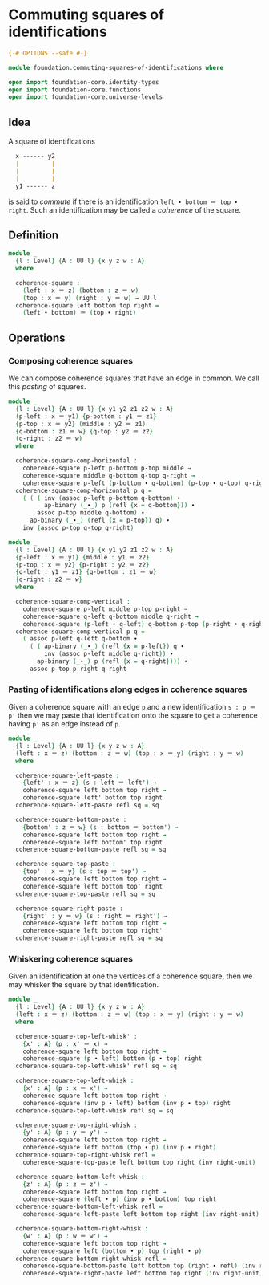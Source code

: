 # Commuting squares of identifications

```agda
{-# OPTIONS --safe #-}

module foundation.commuting-squares-of-identifications where

open import foundation-core.identity-types
open import foundation-core.functions
open import foundation-core.universe-levels
```

## Idea

A square of identifications

```md
  x ------ y2
  |         |
  |         |
  |         |
  y1 ------ z
```

is said to _commute_ if there is an identification `left ∙ bottom ＝ top ∙ right`.
Such an identification may be called a _coherence_ of the square.

## Definition

```agda
module _
  {l : Level} {A : UU l} {x y z w : A}
  where

  coherence-square :
    (left : x ＝ z) (bottom : z ＝ w)
    (top : x ＝ y) (right : y ＝ w) → UU l
  coherence-square left bottom top right =
    (left ∙ bottom) ＝ (top ∙ right)
```

## Operations

### Composing coherence squares

We can compose coherence squares that have an edge in common. We call this _pasting_ of squares.

```agda
module _
  {l : Level} {A : UU l} {x y1 y2 z1 z2 w : A}
  (p-left : x ＝ y1) {p-bottom : y1 ＝ z1}
  {p-top : x ＝ y2} (middle : y2 ＝ z1)
  {q-bottom : z1 ＝ w} {q-top : y2 ＝ z2}
  (q-right : z2 ＝ w)
  where

  coherence-square-comp-horizontal :
    coherence-square p-left p-bottom p-top middle →
    coherence-square middle q-bottom q-top q-right →
    coherence-square p-left (p-bottom ∙ q-bottom) (p-top ∙ q-top) q-right
  coherence-square-comp-horizontal p q =
    ( ( ( inv (assoc p-left p-bottom q-bottom) ∙
          ap-binary (_∙_) p (refl {x = q-bottom})) ∙
        assoc p-top middle q-bottom) ∙
      ap-binary (_∙_) (refl {x = p-top}) q) ∙
    inv (assoc p-top q-top q-right)

module _
  {l : Level} {A : UU l} {x y1 y2 z1 z2 w : A}
  {p-left : x ＝ y1} {middle : y1 ＝ z2}
  {p-top : x ＝ y2} {p-right : y2 ＝ z2}
  {q-left : y1 ＝ z1} {q-bottom : z1 ＝ w}
  {q-right : z2 ＝ w}
  where

  coherence-square-comp-vertical :
    coherence-square p-left middle p-top p-right →
    coherence-square q-left q-bottom middle q-right →
    coherence-square (p-left ∙ q-left) q-bottom p-top (p-right ∙ q-right)
  coherence-square-comp-vertical p q =
    ( assoc p-left q-left q-bottom ∙
      ( ( ap-binary (_∙_) (refl {x = p-left}) q ∙
          inv (assoc p-left middle q-right)) ∙
        ap-binary (_∙_) p (refl {x = q-right}))) ∙
      assoc p-top p-right q-right
```

### Pasting of identifications along edges in coherence squares

Given a coherence square with an edge `p` and a new identification `s : p ＝ p'` then we may paste that identification onto
the square to get a coherence having `p'` as an edge instead of `p`.

```agda
module _
  {l : Level} {A : UU l} {x y z w : A}
  (left : x ＝ z) (bottom : z ＝ w) (top : x ＝ y) (right : y ＝ w)
  where

  coherence-square-left-paste :
    {left' : x ＝ z} (s : left ＝ left') →
    coherence-square left bottom top right →
    coherence-square left' bottom top right
  coherence-square-left-paste refl sq = sq

  coherence-square-bottom-paste :
    {bottom' : z ＝ w} (s : bottom ＝ bottom') →
    coherence-square left bottom top right →
    coherence-square left bottom' top right
  coherence-square-bottom-paste refl sq = sq

  coherence-square-top-paste :
    {top' : x ＝ y} (s : top ＝ top') →
    coherence-square left bottom top right →
    coherence-square left bottom top' right
  coherence-square-top-paste refl sq = sq

  coherence-square-right-paste :
    {right' : y ＝ w} (s : right ＝ right') →
    coherence-square left bottom top right →
    coherence-square left bottom top right'
  coherence-square-right-paste refl sq = sq
```

### Whiskering coherence squares

Given an identification at one the vertices of a coherence square,
then we may whisker the square by that identification.

```agda
module _
  {l : Level} {A : UU l} {x y z w : A}
  (left : x ＝ z) (bottom : z ＝ w) (top : x ＝ y) (right : y ＝ w)
  where

  coherence-square-top-left-whisk' :
    {x' : A} (p : x' ＝ x) →
    coherence-square left bottom top right →
    coherence-square (p ∙ left) bottom (p ∙ top) right
  coherence-square-top-left-whisk' refl sq = sq

  coherence-square-top-left-whisk :
    {x' : A} (p : x ＝ x') →
    coherence-square left bottom top right →
    coherence-square (inv p ∙ left) bottom (inv p ∙ top) right
  coherence-square-top-left-whisk refl sq = sq

  coherence-square-top-right-whisk :
    {y' : A} (p : y ＝ y') →
    coherence-square left bottom top right →
    coherence-square left bottom (top ∙ p) (inv p ∙ right)
  coherence-square-top-right-whisk refl =
    coherence-square-top-paste left bottom top right (inv right-unit)

  coherence-square-bottom-left-whisk :
    {z' : A} (p : z ＝ z') →
    coherence-square left bottom top right →
    coherence-square (left ∙ p) (inv p ∙ bottom) top right
  coherence-square-bottom-left-whisk refl =
    coherence-square-left-paste left bottom top right (inv right-unit)

  coherence-square-bottom-right-whisk :
    {w' : A} (p : w ＝ w') →
    coherence-square left bottom top right →
    coherence-square left (bottom ∙ p) top (right ∙ p)
  coherence-square-bottom-right-whisk refl =
    coherence-square-bottom-paste left bottom top (right ∙ refl) (inv right-unit) ∘
    coherence-square-right-paste left bottom top right (inv right-unit)
```
